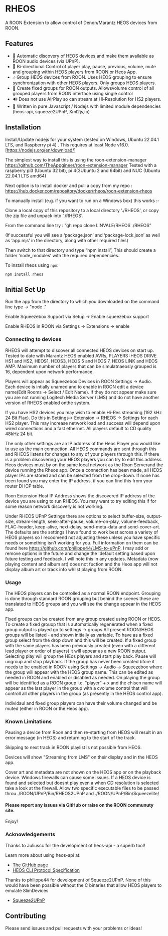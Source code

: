 
# RHEOS


A ROON Extension to allow  control of Denon/Marantz HEOS devices from ROON.

## Features

-   🔎 Automatic discovery of HEOS devices and make them available as ROON audio devices (via UPnP).
-   🎯 Bi-directional Control of player play, pause, previous, volume, mute and grouping within HEOS players from ROON or Heos App.
-   🎶 Group HEOS devices from ROON. Uses HEOS grouping to ensure synchronization with other HEOS players. Only groups HEOS players.
-   🔗 Create fixed groups for ROON outputs. Allowsvolume  control of all grouped players from ROON interface using single control
-   🔊 Does not use AirPlay so can stream at Hi-Resolution for HS2 players.
-   🚫 Written in pure Javascript / Nodejs with limited module dependencies (heos-api, squeeze2UPnP, Xml2js,ip)


## Installation

Install/Update nodejs for your system (tested on Windows, Ubuntu 22.04.1 LTS, and Raspberry pi 4) . This requires at least Node v16.0. [https://nodejs.org/en/download/]

The simplest way to install this is using the roon-extension-manager https://github.com/TheAppgineer/roon-extension-manager 
Tested with a raspberry pi3 (Ubuntu 32 bit), pi 4(3Ubuntu 2 and 64bit) and NUC (Ubuntu 22.04.1 LTS amd64)

Next option is to install docker and pull a copy from my repo : https://hub.docker.com/repository/docker/rheos/roon-extension-rheos

To manually install (e.g. if you want to run on a Windows box) this works :-

Clone a local copy of this repository to a local directory './RHEOS', or copy the zip file and unpack into './RHEOS'.

From the command line try : “gh repo clone LINVALE/RHEOS ./RHEOS”

(If successful you will see a ‘package.json’ and ‘package-lock.json’ as well as ‘app.mjs’ in the directory, along with other required files)

Then switch to that directory and type “npm install”, This should create a folder ‘node_modules’ with the required dependencies.


To install rheos using `npm`: 

```
npm install rheos
```

## Initial Set Up

Run the app from the directory to which you downloaded on the command line type  -> "node ."

Enable Squeezebox Support via Setup -> Enable squeezebox support

Enable RHEOS in ROON via Settings -> Extensions -> enable


### Connecting to devices

RHEOS will attempt to discover all connected HEOS devices on start up. Tested to date with Marantz HEOS enabled AVRs, PLAYERS :HEOS DRIVE HS1 and HS2, HEOS1, HEOS3, HEOS 5 and HEOS 7, HEOS LINK and HEOS AMP. Maximum number of players that can be simulatnaeosly grouped is 16, dependent upon network performance.

Players will appear as Squeezebox Devices in ROON Settings -> Audio. Each device is intially unamed and to enable in ROON edit a device name(Edit Rooms -> Select / Edit Name).  If they do not appear make sure you are not running Logitech Media Server (LMS) and do not have another version of RHEOS enabled onthe system.

If you have HS2 devices you may wish to enable Hi-Res streaming (192 kHz 24 Bit Flac). Do this in Settings-> Extension -> RHEOS -> Settings for each HS2 player. This may increase network load and success will depend upon wired connections and a fast ethernet. All players default to CD quality 48kHz 24 bit.

The only other settings are an IP address of the Heos Player you would like to use as the main connection. All HEOS commands are sent through this and RHEOS listens for changes to any of your players through this. If there is a problem discovering your HEOS players you can try to edit this address. Heos devices must by on the same local network as the Roon Serverand the device running the Rheos app.  Once a connection has been made, all HEOS player IPs are stored and can be selected from the drop-down. If none has been found you may enter the IP address, if you can find this from your router DHCP table.

Roon Extension Host IP Address shows the discovered IP address of the device you are using to run RHEOS. You may want to try editing this if for some reason network discovery is not working.

Under RHEOS UPnP Settings there are options to select buffer-size, output-size, stream-length, seek-after-pause, volume-on-play, volume-feedback, FLAC-header, keep-alive, next-delay, send-meta-data and send-cover-art. The defaults are the settings I have found to work best across a variety of HEOS players so I recoomend not adjusting these unless you have specific needs or something isn't working for you. Full information on them can be found here https://github.com/philippe44/LMS-to-uPnP. I may add or remove options in the future and change the 'default setting based upon future testing and feedback. I will note this in any updates. Metadata (now playing content and album art) does not fuction and the Heos app will not display album art or track info whilst playing from ROON.

### Usage

The HEOS players can be controlled as a normal ROON endpoint. Grouping is done through standard ROON grouping but behind the scenes these are translated to HEOS groups and you will see the change appear in the HEOS app.

Fixed groups can be created from any group created using ROON or HEOS. To create a fixed grouop that is automatically regenerated when a fixed group output is played go to settings -> groups 
All present ROON/HEOS groups will be listed - and shown initially as variable. 
To have as a fixed group select from the drop down and this will be created. 
If a fixed group with the same players has been previously created (even with a different lead player or order of players) it will appear as a new ROON output.
Selecting play will group the HEos players and start play back. Pause will ungroup and stop playback. 
If the group has never been created bfore it needs to be enabled in ROON using Settings -> Audio -> Squeezebox where the group will appear with the HEOS group name. 
This can be edited as needed in ROON and enabled or disabled as needed. On playing the group will be identified as a ROON group i.e. "player" + x and the chisen name will appear as the last player in the group with a cvolume control that will controll all other players in the group (as presently in the HEOS control app).

Individaul and  fixed group players can have their volume changed and be muted (either in ROON or the Heos app).

### Known Limitations



Pausing a device from Roon and then re-starting from HEOS will result in an error message (in HEOS) and returning to the start of the track.

Skipping to next track in ROON playlist is not possible from HEOS.

Devices will show "Streaming from LMS" on their display and in the HEOS app.

Cover art and metadata are not shown on the HEOS app or on the playback device.
Windows firewalls can cause some issues. If a HEOS device is found and selected but doesnt play even a when CD resolution is selected take a look at the firewall. Allow two specific executable files to be passed throu ./ROON/UPnP/Bin/RHEOS2UPnP and ./ROON/UPnP/Bin/Squeezelite/



#### Please report any issues via GitHub or raise on the ROON communuty site.

Enjoy!



### Acknowledgements

Thanks to Juliuscc for the development of heos-api - a superb tool!

Learn more about using heos-api at:

-   [The GitHub page](https://github.com/juliuscc/heos-api)
-   [HEOS CLI Protocol Specification](http://rn.dmglobal.com/euheos/HEOS_CLI_ProtocolSpecification.pdf)


Thanks to philippe44 for development of Squeeze2UPnP. None of this would have been possible without the C binaries that allow HEOS players to emulate SlimDevices

-   [Squeeze2UPnP](https://github.com/philippe44/LMS-to-uPnP)


## Contributing

Please send issues and pull requests with your problems or ideas!
